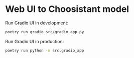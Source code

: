 # Web UI to Choosistant model

Run Gradio UI in development:

```bash
poetry run gradio src/gradio_app.py
```

Run Gradio UI in production:

```bash
poetry run python -m src.gradio_app
```
